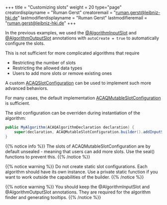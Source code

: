 +++
title = "Customizing slots"
weight = 20
type="page"
creatordisplayname = "Ruman Gerst"
creatoremail = "ruman.gerst@leibniz-hki.de"
lastmodifierdisplayname = "Ruman Gerst"
lastmodifieremail = "ruman.gerst@leibniz-hki.de"
+++

In the previous examples, we used the [@AlgorithmInputSlot](/external/apidocs/org/hkijena/jipipe/api/algorithm/AlgorithmInputSlot.html) and [@AlgorithmOutputSlot](/external/apidocs/org/hkijena/jipipe/api/algorithm/AlgorithmOutputSlot.html) annotations with `autoCreate = true`
to automatically configure the slots.

This is not sufficient for more complicated algorithms that require

* Restricting the number of slots
* Restricting the allowed data types
* Users to add more slots or remove existing ones

A custom [ACAQSlotConfiguration](/external/apidocs/org/hkijena/jipipe/api/data/ACAQSlotConfiguration.html) can be used to implement such more advanced behaviors.

For many cases, the default implementation [ACAQMutableSlotConfiguration](/external/apidocs/org/hkijena/jipipe/api/data/ACAQMutableSlotConfiguration.html) is sufficient.

The slot configuration can be overriden during instantiation of the algorithm:

```java
public MyAlgorithm(ACAQAlgorithmDeclaration declaration) {
    super(declaration, ACAQMutableSlotConfiguration.builder().addInputSlot("Input", ImagePlusData.class).restrictOutputTo(ImagePlusData.class).build());
}
```

{{% notice info %}}
The slots of ACAQMutableSlotConfiguration are by default unsealed - meaning that
users can add more slots. Use the seal() functions to prevent this.
{{% /notice %}}

{{% notice warning %}}
Do not create static slot configurations. Each algorithm should have its own instance.
Use a private static function if you want to work outside the capabilities of the builder.
{{% /notice %}}

{{% notice warning %}}
You should keep the @AlgorithmInputSlot and @AlgorithmOutputSlot annotations.
They are required for the algorithm finder and generating tooltips.
{{% /notice %}}
